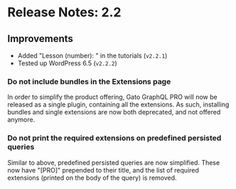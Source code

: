 # Release Notes: 2.2

## Improvements

- Added "Lesson (number): " in the tutorials (`v2.2.1`)
- Tested up WordPress 6.5 (`v2.2.2`)

### Do not include bundles in the Extensions page

In order to simplify the product offering, Gato GraphQL PRO will now be released as a single plugin, containing all the extensions. As such, installing bundles and single extensions are now both deprecated, and not offered anymore.

### Do not print the required extensions on predefined persisted queries

Similar to above, predefined persisted queries are now simplified. These now have "[PRO]" prepended to their title, and the list of required extensions (printed on the body of the query) is removed.
